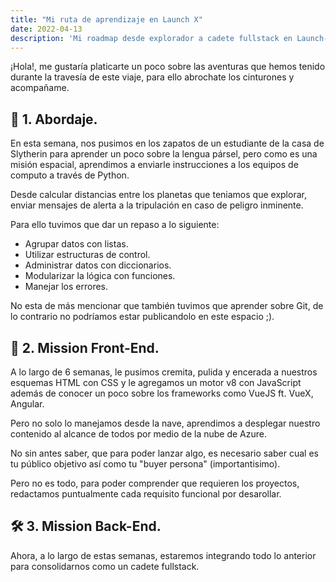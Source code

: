 ```yaml
---
title: "Mi ruta de aprendizaje en Launch X"
date: 2022-04-13
description: 'Mi roadmap desde explorador a cadete fullstack en Launch-X de Innovacción Virtual'
---
```


¡Hola!, me gustaría platicarte un poco sobre las aventuras que hemos tenido durante la travesía de este viaje, 
para ello abrochate los cinturones y acompañame.

## 🚀 1. Abordaje.

En esta semana, nos pusimos en los zapatos de un estudiante de la casa de Slytherin para aprender un poco sobre la lengua pársel, 
pero como es una misión espacial, aprendimos a enviarle instrucciones a los equipos de computo a través de Python.

Desde calcular distancias entre los planetas que teniamos que explorar, enviar mensajes de alerta a la tripulación en caso de peligro inminente.

Para ello tuvimos que dar un repaso a lo siguiente:

- Agrupar datos con listas.
- Utilizar estructuras de control.
- Administrar datos con diccionarios.
- Modularizar la lógica con funciones.
- Manejar los errores.

No esta de más mencionar que también tuvimos que aprender sobre Git, de lo contrario no podríamos estar publicandolo en este espacio ;).


## 💅 2. Mission Front-End.

A lo largo de 6 semanas, le pusimos cremita, pulida y encerada a nuestros esquemas HTML con CSS y le agregamos un motor v8 con JavaScript
además de conocer un poco sobre los frameworks como VueJS ft. VueX, Angular.

Pero no solo lo manejamos desde la nave, aprendimos a desplegar nuestro contenido al alcance de todos por medio de la nube de Azure.

No sin antes saber, que para poder lanzar algo, es necesario saber cual es tu público objetivo así como tu "buyer persona" (importantisimo).

Pero no es todo, para poder comprender que requieren los proyectos, redactamos puntualmente cada requisito funcional por desarollar.

## 🛠️  3. Mission Back-End.

Ahora, a lo largo de estas semanas, estaremos integrando todo lo anterior para consolidarnos como un cadete fullstack.


